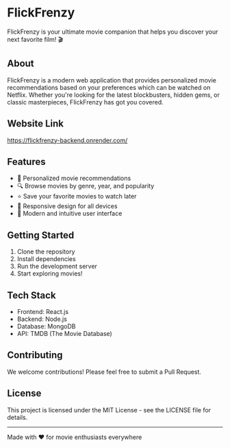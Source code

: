 # FlickFrenzy

FlickFrenzy is your ultimate movie companion that helps you discover your next favorite film! 🎬

## About

FlickFrenzy is a modern web application that provides personalized movie recommendations based on your preferences which can be watched on Netflix. Whether you're looking for the latest blockbusters, hidden gems, or classic masterpieces, FlickFrenzy has got you covered.

## Website Link
https://flickfrenzy-backend.onrender.com/


## Features

- 🎯 Personalized movie recommendations
- 🔍 Browse movies by genre, year, and popularity
- ⭐ Save your favorite movies to watch later
- 📱 Responsive design for all devices
- 🎨 Modern and intuitive user interface

## Getting Started

1. Clone the repository
2. Install dependencies
3. Run the development server
4. Start exploring movies!

## Tech Stack

- Frontend: React.js
- Backend: Node.js
- Database: MongoDB
- API: TMDB (The Movie Database)

## Contributing

We welcome contributions! Please feel free to submit a Pull Request.

## License

This project is licensed under the MIT License - see the LICENSE file for details.

---

Made with ❤️ for movie enthusiasts everywhere
